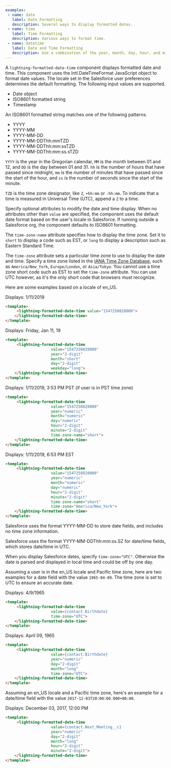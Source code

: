 ```yaml
---
examples:
 - name: date
   label: Date Formatting
   description: Several ways to display formatted dates.
 - name: time
   label: Time Formatting
   description: Various ways to format time.
 - name: datetime
   label: Date and Time Formatting
   description: Use a combination of the year, month, day, hour, and minute attributes, among others, to customize date and time.
---
```

A `lightning-formatted-date-time` component displays formatted date and time.
This component uses the Intl.DateTimeFormat JavaScript object to format date
values. The locale set in the Salesforce user preferences determines the
default formatting. The following input values are supported.

  * Date object
  * ISO8601 formatted string
  * Timestamp

An ISO8601 formatted string matches one of the following patterns.

  * YYYY
  * YYYY-MM
  * YYYY-MM-DD
  * YYYY-MM-DDThh:mmTZD
  * YYYY-MM-DDThh:mm:ssTZD
  * YYYY-MM-DDThh:mm:ss.sTZD

`YYYY` is the year in the Gregorian calendar, `MM` is the month between 01 and
12, and `DD` is the day between 01 and 31. `hh` is the number of hours that
have passed since midnight, `mm` is the number of minutes that have passed
since the start of the hour, and `ss` is the number of seconds since the start
of the minute.

`TZD` is the time zone designator, like `Z`, `+hh:mm` or `-hh:mm`. To indicate
that a time is measured in Universal Time (UTC), append a `Z` to a time.

Specify optional attributes to modify the date and time display. When no attributes other than `value`
are specified, the component uses the default date format based on the user's locale in Salesforce.
If running outside a Salesforce org, the component defaults to ISO8601 formatting.

The `time-zone-name` attribute specifies how to display the time zone. Set it to `short` to display
a code such as EST, or `long` to display a description such as Eastern Standard Time.

The `time-zone` attribute sets a particular time zone to use to display the date and time. Specify a
time zone listed in the [IANA Time Zone Database](https://www.iana.org/time-zones), such as
`America/New_York`, `Europe/London`, or `Asia/Tokyo`. You cannot use a time zone short code such as
EST to set the `time-zone` attribute. You can use UTC however, as it's the only short code that browsers
must recognize.

Here are some examples based on a locale of en_US.

Displays: 1/11/2019
```html
<template>
     <lightning-formatted-date-time value="1547250828000">
    </lightning-formatted-date-time>
</template>
```

Displays: Friday, Jan 11, 19
```html
<template>
     <lightning-formatted-date-time
                    value="1547250828000"
                    year="2-digit"
                    month="short"
                    day="2-digit"
                    weekday="long">
    </lightning-formatted-date-time>
</template>
```

Displays: 1/11/2019, 3:53 PM PST (if user is in PST time zone)
```html
<template>
     <lightning-formatted-date-time
                    value="1547250828000"
                    year="numeric"
                    month="numeric"
                    day="numeric"
                    hour="2-digit"
                    minute="2-digit"
                    time-zone-name="short">
    </lightning-formatted-date-time>
</template>
```

Displays: 1/11/2019, 6:53 PM EST
```html
<template>
     <lightning-formatted-date-time
                    value="1547250828000"
                    year="numeric"
                    month="numeric"
                    day="numeric"
                    hour="2-digit"
                    minute="2-digit"
                    time-zone-name="short"
                    time-zone="America/New_York">
    </lightning-formatted-date-time>
</template>
```

Salesforce uses the format YYYY-MM-DD to store date fields, and includes no time zone information.

Salesforce uses the format YYYY-MM-DDThh:mm:ss.SZ for date/time fields, which stores date/time in UTC.

When you display Salesforce dates, specify `time-zone="UTC"`. Otherwise the date is parsed and displayed in
local time and could be off by one day.

Assuming a user is in the en_US locale and Pacific time zone, here are two examples for a date field with
the value `1965-04-09`. The time zone is set to UTC to ensure an accurate date.

Displays: 4/9/1965

```html
<template>
     <lightning-formatted-date-time
                    value={contact.Birthdate}
                    time-zone="UTC">
    </lightning-formatted-date-time>
</template>
```


Displays: April 09, 1965
```html
<template>
     <lightning-formatted-date-time
                    value={contact.Birthdate}
                    year="numeric"
                    day="2-digit"
                    month="long"
                    time-zone="UTC">
    </lightning-formatted-date-time>
</template>
```

Assuming an en_US locale and a Pacific time zone,
here's an example for a date/time field with the value
`2017-12-03T20:00:00.000+00:00`.

Displays: December 03, 2017, 12:00 PM
```html
<template>
     <lightning-formatted-date-time
                    value={contact.Next_Meeting__c}
                    year="numeric"
                    day="2-digit"
                    month="long"
                    hour="2-digit"
                    minute="2-digit">
    </lightning-formatted-date-time>
</template>
```
